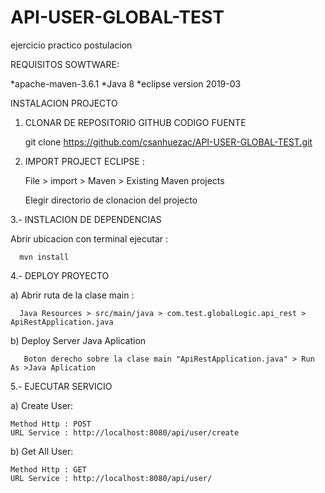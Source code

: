 # API-USER-GLOBAL-TEST
ejercicio practico postulacion

REQUISITOS SOWTWARE:

*apache-maven-3.6.1
*Java 8
*eclipse version 2019-03

INSTALACION PROJECTO

1. CLONAR DE REPOSITORIO GITHUB CODIGO FUENTE

   git clone https://github.com/csanhuezac/API-USER-GLOBAL-TEST.git  
   
2. IMPORT PROJECT ECLIPSE :

    File > import > Maven > Existing Maven projects
  
    Elegir directorio de clonacion del projecto
   
3.- INSTLACION DE DEPENDENCIAS 

  Abrir ubicacion con terminal ejecutar :
  
      mvn install
  
4.- DEPLOY PROYECTO 

  a) Abrir ruta de la clase main :
  
      Java Resources > src/main/java > com.test.globalLogic.api_rest > ApiRestApplication.java
      
  b) Deploy Server Java Aplication
  
       Boton derecho sobre la clase main "ApiRestApplication.java" > Run As >Java Aplication
       
5.- EJECUTAR SERVICIO 

  a) Create User:
  
    Method Http : POST
    URL Service : http://localhost:8080/api/user/create
    
  b) Get All User:
  
    Method Http : GET
    URL Service : http://localhost:8080/api/user/
 
    


